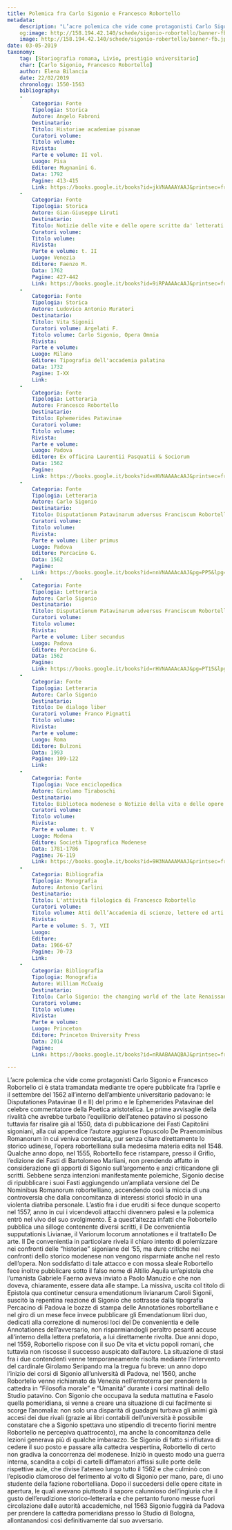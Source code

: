 ```yaml
---
title: Polemica fra Carlo Sigonio e Francesco Robortello
metadata: 
	description: "L’acre polemica che vide come protagonisti Carlo Sigonio e Francesco Robortello ci è stata tramandata mediante tre opere pubblicate fra l’aprile e il settembre del 1562 all’interno dell’ambiente universitario padovano: le Disputationes Patavinae (I e II) del primo e le Ephemerides Patavinae del celebre commentatore della Poetica aristotelica. "
	og:image: http://158.194.42.140/schede/sigonio-robortello/banner-fb.jpg
	image: http://158.194.42.140/schede/sigonio-robertello/banner-fb.jpg
date: 03-05-2019
taxonomy:
	tag: [Storiografia romana, Livio, prestigio universitario]
	char: [Carlo Sigonio, Francesco Robortello]
	author: Elena Bilancia
	date: 22/02/2019
	chronology: 1550-1563
	bibliography:
	-
	    Categoria: Fonte
	    Tipologia: Storica
	    Autore: Angelo Fabroni
	    Destinatario: 
	    Titolo: Historiae academiae pisanae
	    Curatori volume: 
	    Titolo volume: 
	    Rivista: 
	    Parte e volume: II vol.
	    Luogo: Pisa
	    Editore: Mugnanini G.
	    Data: 1792
	    Pagine: 413-415
	    Link: https://books.google.it/books?id=jkVNAAAAYAAJ&printsec=frontcover&hl=it&source=gbs_ge_summary_r&cad=0#v=onepage&q&f=false
	-
	    Categoria: Fonte
	    Tipologia: Storica
	    Autore: Gian-Giuseppe Liruti
	    Destinatario: 
	    Titolo: Notizie delle vite e delle opere scritte da' letterati del Friuli
	    Curatori volume: 
	    Titolo volume: 
	    Rivista: 
	    Parte e volume: t. II
	    Luogo: Venezia
	    Editore: Faenzo M.
	    Data: 1762
	    Pagine: 427-442
	    Link: https://books.google.it/books?id=9iRPAAAAcAAJ&printsec=frontcover&dq=liruti+Notizie+delle+vite+e+delle+opere+scritte+da+letterati+del+Friuli+II&hl=it&sa=X&ved=0ahUKEwjDgNmSl8_gAhUQMewKHXYjANoQ6AEILzAB#v=onepage&q=liruti%20Notizie%20delle%20vite%20e%20delle%20opere%20scritte%20da%20letterati%20del%20Friuli%20II&f=false
	-
	    Categoria: Fonte
	    Tipologia: Storica
	    Autore: Ludovico Antonio Muratori
	    Destinatario: 
	    Titolo: Vita Sigonii
	    Curatori volume: Argelati F.
	    Titolo volume: Carlo Sigonio, Opera Omnia
	    Rivista: 
	    Parte e volume: 
	    Luogo: Milano
	    Editore: Tipografia dell'accademia palatina
	    Data: 1732
	    Pagine: I-XX
	    Link: 
	-
	    Categoria: Fonte
	    Tipologia: Letteraria
	    Autore: Francesco Robortello
	    Destinatario: 
	    Titolo: Ephemerides Patavinae
	    Curatori volume: 
	    Titolo volume: 
	    Rivista: 
	    Parte e volume: 
	    Luogo: Padova
	    Editore: Ex officina Laurentii Pasquatii & Sociorum
	    Data: 1562
	    Pagine: 
	    Link: https://books.google.it/books?id=xHVNAAAAcAAJ&printsec=frontcover&dq=ephemerides+patavinae+robortello&hl=it&sa=X&ved=0ahUKEwjljpHVmc_gAhVQ3qQKHZWBDEgQ6wEIUTAH#v=onepage&q=ephemerides%20patavinae%20robortello&f=false
	-
	    Categoria: Fonte
	    Tipologia: Letteraria
	    Autore: Carlo Sigonio
	    Destinatario: 
	    Titolo: Disputationum Patavinarum adversus Franciscum Robortellum
	    Curatori volume: 
	    Titolo volume: 
	    Rivista: 
	    Parte e volume: Liber primus
	    Luogo: Padova
	    Editore: Percacino G.
	    Data: 1562
	    Pagine: 
	    Link: https://books.google.it/books?id=nnVNAAAAcAAJ&pg=PP5&lpg=PP5&dq=disputationes+patavinae+liber+primus&source=bl&ots=xXi0BSee-o&sig=ACfU3U35iLv9qhQkBy3WPNF4xmfLdFMuew&hl=it&sa=X&ved=2ahUKEwj6ppWlo8rgAhUItRoKHSB0Dm8Q6AEwAHoECAoQAQ#v=onepage&q=disputationes%20patavinae%20liber%20primus&f=false
	-
	    Categoria: Fonte
	    Tipologia: Letteraria
	    Autore: Carlo Sigonio
	    Destinatario: 
	    Titolo: Disputationum Patavinarum adversus Franciscum Robortellum
	    Curatori volume: 
	    Titolo volume: 
	    Rivista: 
	    Parte e volume: Liber secundus
	    Luogo: Padova
	    Editore: Percacino G.
	    Data: 1562
	    Pagine: 
	    Link: https://books.google.it/books?id=rHVNAAAAcAAJ&pg=PT15&lpg=PT15&dq=carlo+sigonio+disputationes+patavinae&source=bl&ots=rxbCablRiP&sig=ACfU3U2ngse4_X-1V0EpyA5sephfRmTfqA&hl=it&sa=X&ved=2ahUKEwje0e-yuqzgAhWkM-wKHSy5ARcQ6AEwDnoECAQQAQ#v=onepage&q=carlo%20sigonio%20disputationes%20patavinae&f=false
	-
	    Categoria: Fonte
	    Tipologia: Letteraria
	    Autore: Carlo Sigonio
	    Destinatario: 
	    Titolo: De dialogo liber
	    Curatori volume: Franco Pignatti
	    Titolo volume: 
	    Rivista: 
	    Parte e volume: 
	    Luogo: Roma
	    Editore: Bulzoni
	    Data: 1993
	    Pagine: 109-122
	    Link: 
	-
	    Categoria: Fonte
	    Tipologia: Voce enciclopedica
	    Autore: Girolamo Tiraboschi 
	    Destinatario: 
	    Titolo: Biblioteca modenese o Notizie della vita e delle opere degli scrittori natii degli stati del serenissimo duca di Modena raccolte e ordinate dal cavaliere ab. Girolamo Tiraboschi
	    Curatori volume: 
	    Titolo volume: 
	    Rivista: 
	    Parte e volume: t. V
	    Luogo: Modena
	    Editore: Società Tipografica Modenese
	    Data: 1781-1786
	    Pagine: 76-119
	    Link: https://books.google.it/books?id=9H3NAAAAMAAJ&printsec=frontcover&dq=tiraboschi+biblioteca+modenese&hl=it&sa=X&ved=0ahUKEwjqp6bbnM_gAhXIzqQKHdG5ApwQ6wEIODAC#v=onepage&q=sigonio&f=false
	-
	    Categoria: Bibliografia
	    Tipologia: Monografia
	    Autore: Antonio Carlini
	    Destinatario: 
	    Titolo: L'attività filologica di Francesco Robortello
	    Curatori volume: 
	    Titolo volume: Atti dell’Accademia di scienze, lettere ed arti di Udine
	    Rivista: 
	    Parte e volume: S. 7, VII
	    Luogo: 
	    Editore: 
	    Data: 1966-67
	    Pagine: 70-73
	    Link: 
	-
	    Categoria: Bibliografia
	    Tipologia: Monografia
	    Autore: William McCuaig
	    Destinatario: 
	    Titolo: Carlo Sigonio: the changing world of the late Renaissance
	    Curatori volume: 
	    Titolo volume: 
	    Rivista: 
	    Parte e volume: 
	    Luogo: Princeton
	    Editore: Princeton University Press
	    Data: 2014
	    Pagine: 
	    Link: https://books.google.it/books?id=nRAABAAAQBAJ&printsec=frontcover&dq=MCCUAIG+W.,+Carlo+Sigonio:+the+changing+world+of+the+late+Renaissance&hl=it&sa=X&ved=0ahUKEwjB_qSQn8_gAhXEsqQKHfY3AR8Q6wEILDAA#v=onepage&q=MCCUAIG%20W.%2C%20Carlo%20Sigonio%3A%20the%20changing%20world%20of%20the%20late%20Renaissance&f=false

---
```


L’acre polemica che vide come protagonisti Carlo Sigonio e Francesco Robortello ci è stata tramandata mediante tre opere pubblicate fra l’aprile e il settembre del 1562 all’interno dell’ambiente universitario padovano: le Disputationes Patavinae (I e II) del primo e le Ephemerides Patavinae del celebre commentatore della Poetica aristotelica. 
Le prime avvisaglie della rivalità che avrebbe turbato l’equilibrio dell’ateneo patavino si possono tuttavia far risalire già al 1550, data di pubblicazione dei Fasti Capitolini sigoniani, alla cui appendice l’autore aggiunse l’opuscolo De Praenominibus Romanorum in cui veniva contestata, pur senza citare direttamente lo storico udinese, l’opera robortelliana sulla medesima materia edita nel 1548. Qualche anno dopo, nel 1555, Robortello fece ristampare, presso il Grifio, l’edizione dei Fasti di Bartolomeo Marliani, non prendendo affatto in considerazione gli apporti di Sigonio sull’argomento e anzi criticandone gli scritti. Sebbene senza intenzioni manifestamente polemiche, Sigonio decise di ripubblicare i suoi Fasti aggiungendo un’ampliata versione del De Nominibus Romanorum robortelliano, accendendo così la miccia di una controversia che dalla concomitanza di interessi storici sfociò in una violenta diatriba personale.
L’astio fra i due eruditi si fece dunque scoperto nel 1557, anno in cui i vicendevoli attacchi divennero palesi e la polemica entrò nel vivo del suo svolgimento. È a quest’altezza infatti che Robortello pubblica una silloge contenente diversi scritti, il De convenientia supputationis Livianae, il Variorum locorum annotationes e il trattatello De arte. Il De convenientia in particolare rivela il chiaro intento di polemizzare nei confronti delle “historiae” sigoniane del ‘55, ma dure critiche nei confronti dello storico modenese non vengono risparmiate anche nel resto dell’opera. Non soddisfatto di  tale attacco e con mossa sleale Robortello fece inoltre pubblicare sotto il falso nome di Altilio Aquila un’epistola che l’umanista Gabriele Faerno aveva inviato a Paolo Manuzio e che non doveva, chiaramente, essere data alle stampe. La missiva, uscita col titolo di Epistola qua continetur censura emendationum livianarum Caroli Sigonii, suscitò la repentina reazione di Sigonio che sottrasse dalla tipografia Percacino di Padova le bozze di stampa delle Annotationes robortelliane e nel giro di un mese fece invece pubblicare gli Emendationum libri duo, dedicati alla correzione di numerosi loci del De convenientia e delle Annotationes dell’avversario, non risparmiandogli peraltro pesanti accuse all’interno della lettera prefatoria, a lui direttamente rivolta. Due anni dopo, nel 1559, Robortello rispose con il suo De vita et victu popoli romani, che tuttavia non riscosse il successo auspicato dall’autore.
 La situazione di stasi fra i due contendenti venne temporaneamente risolta mediante l’intervento del cardinale Girolamo Seripando ma la tregua fu breve: un anno dopo l’inizio dei corsi di Sigonio all’università di Padova, nel 1560, anche Robortello venne richiamato da Venezia nell’entroterra per prendere la cattedra in “Filosofia morale” e “Umanità” durante i corsi mattinali dello Studio patavino. Con Sigonio che occupava la seduta mattutina e Fasolo quella pomeridiana, si venne a creare una situazione di cui facilmente si scorge l’anomalia: non solo una disparità di guadagni turbava gli animi già accesi dei due rivali (grazie ai libri contabili dell’università è possibile constatare che a Sigonio spettava uno stipendio di trecento fiorini mentre Robortello ne percepiva quattrocento), ma anche la concomitanza delle lezioni generava più di qualche imbarazzo. Se Sigonio di fatto si rifiutava di cedere il suo posto e passare alla cattedra vespertina, Robortello di certo non gradiva la concorrenza del modenese. Iniziò in questo modo una guerra interna, scandita a colpi di cartelli diffamatori affissi sulle porte delle rispettive aule, che divise l’ateneo lungo tutto il 1562 e che culminò con l’episodio clamoroso del ferimento al volto di Sigonio per mano, pare, di uno studente della fazione robortelliana. 
Dopo il succedersi delle opere citate in apertura, le quali avevano piuttosto il sapore calunnioso dell’ingiuria che il gusto dell’erudizione storico-letteraria e che pertanto furono messe fuori circolazione dalle autorità accademiche, nel 1563 Sigonio fuggirà da Padova per prendere la cattedra pomeridiana presso lo Studio di Bologna, allontanandosi così definitivamente dal suo avversario.
